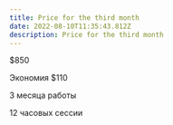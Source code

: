 ```yaml
---
title: Price for the third month
date: 2022-08-10T11:35:43.812Z
description: Price for the third month
---
```

$850

Экономия $110

3 месяца работы 

12 часовых сессии